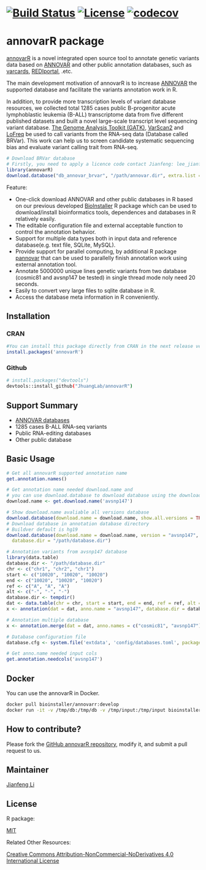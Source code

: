 # [![Build Status](https://travis-ci.org/JhuangLab/annovarR.svg)](https://travis-ci.org/JhuangLab/annovarR) [![License](https://img.shields.io/badge/license-MIT-brightgreen.svg?style=flat)](https://en.wikipedia.org/wiki/MIT_License) [![codecov](https://codecov.io/github/JhuangLab/annovarR/branch/master/graphs/badge.svg)](https://codecov.io/github/JhuangLab/annovarR) 

annovarR package
==============
[annovarR](https://github.com/JhuangLab/annovarR) is a novel integrated open source tool to annotate genetic variants data based on [ANNOVAR](http://annovar.openbioinformatics.org/en/latest/) and other public annotation databases, such as [varcards](http://varcards.biols.ac.cn/), [REDIportal](http://srv00.recas.ba.infn.it/atlas/), .etc. 

The main development motivation of annovarR is to increase [ANNOVAR](http://annovar.openbioinformatics.org/en/latest/) the supported database and facilitate the variants annotation work in R.

In addition, to provide more transcription levels of variant database resources, we collected total 1285 cases public B-progenitor acute lymphoblastic leukemia (B-ALL) transcriptome data from five different published datasets and built a novel large-scale transcript level sequencing variant database. [The Genome Analysis Toolkit (GATK)](https://software.broadinstitute.org/gatk/), [VarScan2](http://massgenomics.org/varscan) and [LoFreq](http://csb5.github.io/lofreq/) be used to call variants from the RNA-seq data (Database called BRVar). This work can help us to screen candidate systematic sequencing bias and evaluate variant calling trait from RNA-seq.

```r
# Download BRVar database
# Firstly, you need to apply a licence code contact Jianfeng: lee_jianfeng@sjtu.edu.cn
library(annovarR)
download.database("db_annovar_brvar", "/path/annovar.dir", extra.list = list(licence = "licence_code"))
```

Feature:

-   One-click download ANNOVAR and other public databases in R based on our previous developed [BioInstaller](https://github.com/JhuangLab/BioInstaller) R package which can be used to download/install bioinformatics tools, dependences and databases in R relatively easily.
-   The editable configuration file and external acceptable function to control the annotation behavior.
-   Support for multiple data types both in input data and reference database(e.g. text file, SQLite, MySQL).
-   Provide support for parallel computing, by additional R package [pannovar](http://github.com/JhuangLab/pannovar) that can be used to parallelly finish annotation work using external annotation tool.
-   Annotate 5000000 unique lines genetic variants from two database (cosmic81 and avsnp147 be tested) in single thread mode noly need 20 seconds.
-   Easily to convert very large files to sqlite database in R.
-   Access the database meta information in R conveniently.

## Installation

### CRAN
``` r
#You can install this package directly from CRAN in the next release version (from within R):
install.packages('annovarR')
```

### Github
``` bash
# install.packages("devtools")
devtools::install_github("JhuangLab/annovarR")
```

## Support Summary

-   [ANNOVAR databases](http://annovar.openbioinformatics.org/en/latest/)
-   1285 cases B-ALL RNA-seq variants 
-   Public RNA-editing databases
-   Other public database

## Basic Usage

```r
# Get all annovarR supported annotation name
get.annotation.names()

# Get annotation name needed download.name and 
# you can use download.database to download database using the download.name.
download.name <- get.download.name('avsnp147')

# Show download.name avaliable all versions database
download.database(download.name = download.name, show.all.versions = TRUE)
# Download database in annotation database directory
# Buildver default is hg19
download.database(download.name = download.name, version = "avsnp147", buildver = "hg19", 
  database.dir = "/path/database.dir")

# Annotation variants from avsnp147 database
library(data.table)
database.dir <- "/path/database.dir"
chr <- c("chr1", "chr2", "chr1")
start <- c("10020", "10020", "10020")
end <- c("10020", "10020", "10020")
ref <- c("A", "A", "A")
alt <- c("-", "-", "-")
database.dir <- tempdir()
dat <- data.table(chr = chr, start = start, end = end, ref = ref, alt = alt)
x <- annotation(dat = dat, anno.name = "avsnp147", database.dir = database.dir)

# Annotation multiple database
x <- annotation.merge(dat = dat, anno.names = c("cosmic81", "avsnp147"), database.dir = database.dir)

# Database configuration file
database.cfg <- system.file('extdata', 'config/databases.toml', package = "annovarR")

# Get anno.name needed input cols
get.annotation.needcols('avsnp147')
```

## Docker

You can use the annovarR in Docker.

```bash
docker pull bioinstaller/annovarr:develop
docker run -it -v /tmp/db:/tmp/db -v /tmp/input:/tmp/input bioinstaller/annovarr:develop R
```

## How to contribute?

Please fork the [GitHub annovarR repository](https://github.com/JhuangLab/annovarR), modify it, and submit a pull request to us. 

## Maintainer

[Jianfeng Li](https://github.com/Miachol)

## License

R package:

[MIT](https://en.wikipedia.org/wiki/MIT_License)

Related Other Resources:

[Creative Commons Attribution-NonCommercial-NoDerivatives 4.0 International License](https://creativecommons.org/licenses/by-nc-nd/4.0/)

